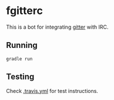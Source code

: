fgitterc
========
This is a bot for integrating [gitter] with IRC.

[gitter]: https://gitter.im

Running
-------

    gradle run

Testing
-------
Check [.travis.yml](.travis.yml) for test instructions.
